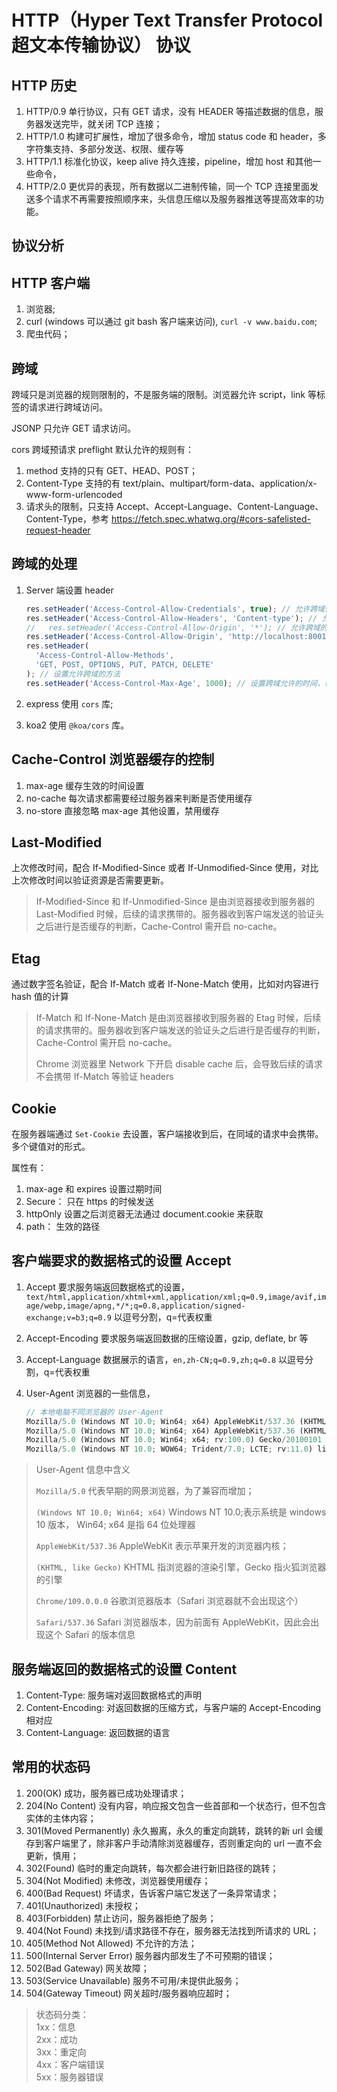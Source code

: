 # HTTP（Hyper Text Transfer Protocol 超文本传输协议） 协议

## HTTP 历史

1. HTTP/0.9 单行协议，只有 GET 请求，没有 HEADER 等描述数据的信息，服务器发送完毕，就关闭 TCP 连接；
2. HTTP/1.0 构建可扩展性，增加了很多命令，增加 status code 和 header，多字符集支持、多部分发送、权限、缓存等
3. HTTP/1.1 标准化协议，keep alive 持久连接，pipeline，增加 host 和其他一些命令，
4. HTTP/2.0 更优异的表现，所有数据以二进制传输，同一个 TCP 连接里面发送多个请求不再需要按照顺序来，头信息压缩以及服务器推送等提高效率的功能。

## 协议分析

## HTTP 客户端

1. 浏览器;
2. curl (windows 可以通过 git bash 客户端来访问), `curl -v www.baidu.com`;
3. 爬虫代码；

## 跨域

跨域只是浏览器的规则限制的，不是服务端的限制。浏览器允许 script，link 等标签的请求进行跨域访问。

JSONP 只允许 GET 请求访问。

cors 跨域预请求 preflight 默认允许的规则有：

1. method 支持的只有 GET、HEAD、POST；
2. Content-Type 支持的有 text/plain、multipart/form-data、application/x-www-form-urlencoded
3. 请求头的限制，只支持 Accept、Accept-Language、Content-Language、Content-Type，参考 <https://fetch.spec.whatwg.org/#cors-safelisted-request-header>

## 跨域的处理

1. Server 端设置 header

   ```js
   res.setHeader('Access-Control-Allow-Credentials', true); // 允许跨域使用凭证
   res.setHeader('Access-Control-Allow-Headers', 'Content-type'); // 允许跨域添加的额外header
   //   res.setHeader('Access-Control-Allow-Origin', '*'); // 允许跨域的 origin
   res.setHeader('Access-Control-Allow-Origin', 'http://localhost:8001'); // 允许指定的 origin 跨域
   res.setHeader(
     'Access-Control-Allow-Methods',
     'GET, POST, OPTIONS, PUT, PATCH, DELETE'
   ); // 设置允许跨域的方法
   res.setHeader('Access-Control-Max-Age', 1000); // 设置跨域允许的时间，在允许的时间内，请求不会再次发送preflight预检请求
   ```

2. express 使用 `cors` 库;
3. koa2 使用 `@koa/cors` 库。

## Cache-Control 浏览器缓存的控制

1. max-age 缓存生效的时间设置
2. no-cache 每次请求都需要经过服务器来判断是否使用缓存
3. no-store 直接忽略 max-age 其他设置，禁用缓存

## Last-Modified

上次修改时间，配合 If-Modified-Since 或者 If-Unmodified-Since 使用，对比上次修改时间以验证资源是否需要更新。

> If-Modified-Since 和 If-Unmodified-Since 是由浏览器接收到服务器的 Last-Modified 时候，后续的请求携带的。服务器收到客户端发送的验证头之后进行是否缓存的判断，Cache-Control 需开启 no-cache。

## Etag

通过数字签名验证，配合 If-Match 或者 If-None-Match 使用，比如对内容进行 hash 值的计算

> If-Match 和 If-None-Match 是由浏览器接收到服务器的 Etag 时候，后续的请求携带的。服务器收到客户端发送的验证头之后进行是否缓存的判断，Cache-Control 需开启 no-cache。
>
> Chrome 浏览器里 Network 下开启 disable cache 后，会导致后续的请求不会携带 If-Match 等验证 headers

## Cookie

在服务器端通过 `Set-Cookie` 去设置，客户端接收到后，在同域的请求中会携带。多个键值对的形式。

属性有：

1. max-age 和 expires 设置过期时间
2. Secure： 只在 https 的时候发送
3. httpOnly 设置之后浏览器无法通过 document.cookie 来获取
4. path： 生效的路径

## 客户端要求的数据格式的设置 Accept

1. Accept 要求服务端返回数据格式的设置，`text/html,application/xhtml+xml,application/xml;q=0.9,image/avif,image/webp,image/apng,*/*;q=0.8,application/signed-exchange;v=b3;q=0.9` 以逗号分割，q=代表权重
2. Accept-Encoding 要求服务端返回数据的压缩设置，gzip, deflate, br 等
3. Accept-Language 数据展示的语言，`en,zh-CN;q=0.9,zh;q=0.8` 以逗号分割，q=代表权重
4. User-Agent 浏览器的一些信息，

   ```js
   // 本地电脑不同浏览器的 User-Agent
   Mozilla/5.0 (Windows NT 10.0; Win64; x64) AppleWebKit/537.36 (KHTML, like Gecko) Chrome/109.0.0.0 Safari/537.36  // Chrome
   Mozilla/5.0 (Windows NT 10.0; Win64; x64) AppleWebKit/537.36 (KHTML, like Gecko) Chrome/109.0.0.0 Safari/537.36 Edg/109.0.1518.55  // Edge
   Mozilla/5.0 (Windows NT 10.0; Win64; x64; rv:100.0) Gecko/20100101 Firefox/100.0  // FireFox
   Mozilla/5.0 (Windows NT 10.0; WOW64; Trident/7.0; LCTE; rv:11.0) like Gecko  // ie11
   ```

> User-Agent 信息中含义
>
> `Mozilla/5.0` 代表早期的网景浏览器，为了兼容而增加；
>
> `(Windows NT 10.0; Win64; x64)` Windows NT 10.0;表示系统是 windows 10 版本， Win64; x64 是指 64 位处理器
>
> `AppleWebKit/537.36` AppleWebKit 表示苹果开发的浏览器内核；
>
> `(KHTML, like Gecko)` KHTML 指浏览器的渲染引擎，Gecko 指火狐浏览器的引擎
>
> `Chrome/109.0.0.0` 谷歌浏览器版本（Safari 浏览器就不会出现这个）
>
> `Safari/537.36` Safari 浏览器版本，因为前面有 AppleWebKit，因此会出现这个 Safari 的版本信息

## 服务端返回的数据格式的设置 Content

1. Content-Type: 服务端对返回数据格式的声明
2. Content-Encoding: 对返回数据的压缩方式，与客户端的 Accept-Encoding 相对应
3. Content-Language: 返回数据的语言

## 常用的状态码

1. 200(OK) 成功，服务器已成功处理请求；
2. 204(No Content) 没有内容，响应报文包含一些首部和一个状态行，但不包含实体的主体内容；
3. 301(Moved Permanently) 永久搬离，永久的重定向跳转，跳转的新 url 会缓存到客户端里了，除非客户手动清除浏览器缓存，否则重定向的 url 一直不会更新，慎用；
4. 302(Found) 临时的重定向跳转，每次都会进行新旧路径的跳转；
5. 304(Not Modified) 未修改，浏览器使用缓存；
6. 400(Bad Request) 坏请求，告诉客户端它发送了一条异常请求；
7. 401(Unauthorized) 未授权；
8. 403(Forbidden) 禁止访问，服务器拒绝了服务；
9. 404(Not Found) 未找到/请求路径不存在，服务器无法找到所请求的 URL；
10. 405(Method Not Allowed) 不允许的方法；
11. 500(Internal Server Error) 服务器内部发生了不可预期的错误；
12. 502(Bad Gateway) 网关故障；
13. 503(Service Unavailable) 服务不可用/未提供此服务；
14. 504(Gateway Timeout) 网关超时/服务器响应超时；

> 状态码分类：  
> 1xx：信息  
> 2xx：成功  
> 3xx：重定向  
> 4xx：客户端错误  
> 5xx：服务器错误
